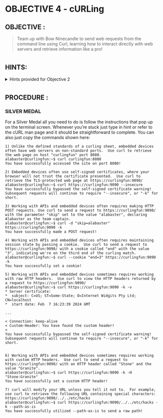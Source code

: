 # OBJECTIVE 4 - cURLing #

## OBJECTIVE : ##
>Team up with Bow Ninecandle to send web requests from the command line using Curl, learning how to interact directly with web servers and retrieve information like a pro!
#  

## HINTS: ##
<details>
  <summary>Hints provided for Objective 2</summary>
  
>-	The official [cURL man page](https://curl.se/docs/manpage.html) has tons of useful information on how to use cURL.
>-	Take a look at cURL’s “—path-as-is” option; it controls a default behaviour that you may not expect!
</details>

#  

## PROCEDURE : ##
### SILVER MEDAL ###

For a Silver Medal all you need to do is follow the instructions that pop up on the terminal screen.  Whenever you’re stuck just type in hint or refer to the cURL man page and it should be straightforward to complete.  You can also just copy the commands shown here:

```console
1) Unlike the defined standards of a curling sheet, embedded devices often have web servers on non-standard ports.  Use curl to retrieve the web page on host "curlingfun" port 8080.
alabaster@curlingfun:~$ curl curlingfun:8080
You have successfully accessed the site on port 8080!

2) Embedded devices often use self-signed certificates, where your browser will not trust the certificate presented.  Use curl to retrieve the TLS-protected web page at https://curlingfun:9090/
alabaster@curlingfun:~$ curl https://curlingfun:9090 --insecure
You have successfully bypassed the self-signed certificate warning!
Subsequent requests will continue to require "--insecure", or "-k" for short.

3) Working with APIs and embedded devices often requires making HTTP POST requests. Use curl to send a request to https://curlingfun:9090/ with the parameter "skip" set to the value "alabaster", declaring Alabaster as the team captain.
alabaster@curlingfun:~$ curl -d "skip=alabaster" https://curlingfun:9090 -k
You have successfully made a POST request!

4) Working with APIs and embedded devices often requires maintaining session state by passing a cookie.  Use curl to send a request to https://curlingfun:9090/ with a cookie called "end" with the value "3", indicating we're on the third end of the curling match.
alabaster@curlingfun:~$ curl --cookie "end=3" https://curlingfun:9090 -k
You have successfully set a cookie!

5) Working with APIs and embedded devices sometimes requires working with raw HTTP headers.  Use curl to view the HTTP headers returned by a request to https://curlingfun:9090/
alabaster@curlingfun:~$ curl https://curlingfun:9090 -k -v
* Server certificate:
*  subject: C=US; ST=Some-State; O=Internet Widgits Pty Ltd; CN=localhost
*  start date: Feb  7 16:23:39 2024 GMT

...

< Connection: keep-alive
< Custom-Header: You have found the custom header!
< 
You have successfully bypassed the self-signed certificate warning!
Subsequent requests will continue to require "--insecure", or "-k" for short.


6) Working with APIs and embedded devices sometimes requires working with custom HTTP headers.  Use curl to send a request to https://curlingfun:9090/ with an HTTP header called "Stone" and the value "Granite".
alabaster@curlingfun:~$ curl https://curlingfun:9090 -k -H "Stone:Granite"
You have successfully set a custom HTTP header!

7) curl will modify your URL unless you tell it not to.  For example, use curl to retrieve the following URL containing special characters: https://curlingfun:9090/../../etc/hacks
alabaster@curlingfun:~$ curl https://curlingfun:9090/../../etc/hacks -k --path-as-is
You have successfully utilized --path-as-is to send a raw path!
```
